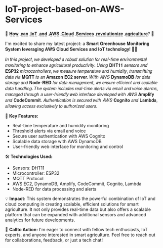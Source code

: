 # IoT-project-based-on-AWS-Services

🌿 𝐇̲𝐨̲𝐰̲ ̲𝐜̲𝐚̲𝐧̲ ̲𝐈̲𝐨̲𝐓̲ ̲𝐚̲𝐧̲𝐝̲ ̲𝐀̲𝐖̲𝐒̲ ̲𝐂̲𝐥̲𝐨̲𝐮̲𝐝̲ ̲𝐒̲𝐞̲𝐫̲𝐯̲𝐢̲𝐜̲𝐞̲𝐬̲ ̲𝐫̲𝐞̲𝐯̲𝐨̲𝐥̲𝐮̲𝐭̲𝐢̲𝐨̲𝐧̲𝐢̲𝐳̲𝐞̲ ̲𝐚̲𝐠̲𝐫̲𝐢̲𝐜̲𝐮̲𝐥̲𝐭̲𝐮̲𝐫̲𝐞̲? 🚀

I'm excited to share my latest project: a 𝐒𝐦𝐚𝐫𝐭 𝐆𝐫𝐞𝐞𝐧𝐡𝐨𝐮𝐬𝐞 𝐌𝐨𝐧𝐢𝐭𝐨𝐫𝐢𝐧𝐠 𝐒𝐲𝐬𝐭𝐞𝐦 𝐥𝐞𝐯𝐞𝐫𝐚𝐠𝐢𝐧𝐠 𝐀𝐖𝐒 𝐂𝐥𝐨𝐮𝐝 𝐒𝐞𝐫𝐯𝐢𝐜𝐞𝐬 𝐚𝐧𝐝 𝐈𝐨𝐓 𝐭𝐞𝐜𝐡𝐧𝐨𝐥𝐨𝐠𝐲! 🌱📡

𝐼𝑛 𝑡ℎ𝑖𝑠 𝑝𝑟𝑜𝑗𝑒𝑐𝑡, 𝑤𝑒 𝑑𝑒𝑣𝑒𝑙𝑜𝑝𝑒𝑑 𝑎 𝑟𝑜𝑏𝑢𝑠𝑡 𝑠𝑜𝑙𝑢𝑡𝑖𝑜𝑛 𝑓𝑜𝑟 𝑟𝑒𝑎𝑙-𝑡𝑖𝑚𝑒 𝑒𝑛𝑣𝑖𝑟𝑜𝑛𝑚𝑒𝑛𝑡𝑎𝑙 𝑚𝑜𝑛𝑖𝑡𝑜𝑟𝑖𝑛𝑔 𝑡𝑜 𝑒𝑛ℎ𝑎𝑛𝑐𝑒 𝑎𝑔𝑟𝑖𝑐𝑢𝑙𝑡𝑢𝑟𝑎𝑙 𝑝𝑟𝑜𝑑𝑢𝑐𝑡𝑖𝑣𝑖𝑡𝑦. 𝑈𝑠𝑖𝑛𝑔 𝐃𝐇𝐓𝟏𝟏 𝑠𝑒𝑛𝑠𝑜𝑟𝑠 𝑎𝑛𝑑 𝐄𝐒𝐏𝟑𝟐 𝑚𝑖𝑐𝑟𝑜𝑐𝑜𝑛𝑡𝑟𝑜𝑙𝑙𝑒𝑟𝑠, 𝑤𝑒 𝑚𝑒𝑎𝑠𝑢𝑟𝑒 𝑡𝑒𝑚𝑝𝑒𝑟𝑎𝑡𝑢𝑟𝑒 𝑎𝑛𝑑 ℎ𝑢𝑚𝑖𝑑𝑖𝑡𝑦, 𝑡𝑟𝑎𝑛𝑠𝑚𝑖𝑡𝑡𝑖𝑛𝑔 𝑑𝑎𝑡𝑎 𝑣𝑖𝑎 𝐌𝐐𝐓𝐓 𝑡𝑜 𝑎𝑛 𝐀𝐦𝐚𝐳𝐨𝐧 𝐄𝐂𝟐 𝐬𝐞𝐫𝐯𝐞𝐫. 𝑊𝑖𝑡ℎ 𝐴𝑊𝑆 𝐃𝐲𝐧𝐚𝐦𝐨𝐃𝐁 𝑓𝑜𝑟 𝑑𝑎𝑡𝑎 𝑠𝑡𝑜𝑟𝑎𝑔𝑒 𝑎𝑛𝑑 𝐍𝐨𝐝𝐞-𝐑𝐄𝐃 𝑓𝑜𝑟 𝑑𝑎𝑡𝑎 𝑚𝑎𝑛𝑎𝑔𝑒𝑚𝑒𝑛𝑡, 𝑤𝑒 𝑒𝑛𝑠𝑢𝑟𝑒 𝑒𝑓𝑓𝑖𝑐𝑖𝑒𝑛𝑡 𝑎𝑛𝑑 𝑠𝑐𝑎𝑙𝑎𝑏𝑙𝑒 𝑑𝑎𝑡𝑎 ℎ𝑎𝑛𝑑𝑙𝑖𝑛𝑔. 𝑇ℎ𝑒 𝑠𝑦𝑠𝑡𝑒𝑚 𝑖𝑛𝑐𝑙𝑢𝑑𝑒𝑠 𝑟𝑒𝑎𝑙-𝑡𝑖𝑚𝑒 𝑎𝑙𝑒𝑟𝑡𝑠 𝑣𝑖𝑎 𝑒𝑚𝑎𝑖𝑙 𝑎𝑛𝑑 𝑣𝑜𝑖𝑐𝑒 𝑎𝑙𝑎𝑟𝑚𝑠, 𝑚𝑎𝑛𝑎𝑔𝑒𝑑 𝑡ℎ𝑟𝑜𝑢𝑔ℎ 𝑎 𝑢𝑠𝑒𝑟-𝑓𝑟𝑖𝑒𝑛𝑑𝑙𝑦 𝑤𝑒𝑏 𝑖𝑛𝑡𝑒𝑟𝑓𝑎𝑐𝑒 𝑑𝑒𝑣𝑒𝑙𝑜𝑝𝑒𝑑 𝑤𝑖𝑡ℎ 𝐴𝑊𝑆 𝐀𝐦𝐩𝐥𝐢𝐟𝐲 𝑎𝑛𝑑 𝐂𝐨𝐝𝐞𝐂𝐨𝐦𝐦𝐢𝐭. 𝐴𝑢𝑡ℎ𝑒𝑛𝑡𝑖𝑐𝑎𝑡𝑖𝑜𝑛 𝑖𝑠 𝑠𝑒𝑐𝑢𝑟𝑒𝑑 𝑤𝑖𝑡ℎ 𝐴𝑊𝑆 𝐂𝐨𝐠𝐧𝐢𝐭𝐨 𝑎𝑛𝑑 𝐋𝐚𝐦𝐛𝐝𝐚, 𝑎𝑙𝑙𝑜𝑤𝑖𝑛𝑔 𝑎𝑐𝑐𝑒𝑠𝑠 𝑒𝑥𝑐𝑙𝑢𝑠𝑖𝑣𝑒𝑙𝑦 𝑡𝑜 𝑎𝑢𝑡ℎ𝑜𝑟𝑖𝑧𝑒𝑑 𝑢𝑠𝑒𝑟𝑠.

🔧 **Key Features:**
- Real-time temperature and humidity monitoring
- Threshold alerts via email and voice
- Secure user authentication with AWS Cognito
- Scalable data storage with AWS DynamoDB
- User-friendly web interface for monitoring and control

🛠️ **Technologies Used:**
- Sensors: DHT11
- Microcontroller: ESP32
- MQTT Protocol
- AWS EC2, DynamoDB, Amplify, CodeCommit, Cognito, Lambda
- Node-RED for data processing and alerts


💡 **Impact:**
This system demonstrates the powerful combination of IoT and cloud computing in creating scalable, efficient solutions for smart agriculture. It not only provides real-time data but also offers a scalable platform that can be expanded with additional sensors and advanced analytics for future developments.

📢 **Callto Action:**
 I'm eager to connect with fellow tech enthusiasts, IoT experts, and anyone interested in smart agriculture. Feel free to reach out for collaborations, feedback, or just a tech chat!
